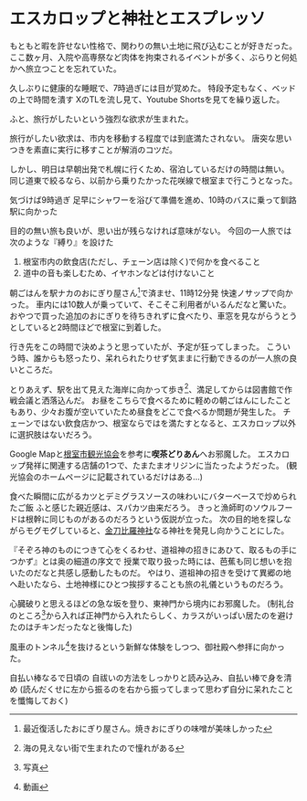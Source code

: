 # エスカロップと神社とエスプレッソ

もともと暇を許せない性格で、関わりの無い土地に飛び込むことが好きだった。
ここ数ヶ月、入院や高専祭など肉体を拘束されるイベントが多く、ぶらりと何処かへ旅立つことを忘れていた。

久しぶりに健康的な睡眠で、7時過ぎには目が覚めた。
特段予定もなく、ベッドの上で時間を潰す
XのTLを流し見て、Youtube Shortsを見てを繰り返した。

ふと、旅行がしたいという強烈な欲求が生まれた。

旅行がしたい欲求は、市内を移動する程度では到底満たされない。
唐突な思いつきを素直に実行に移すことが解消のコツだ。

しかし、明日は早朝出発で札幌に行くため、宿泊しているだけの時間は無い。
同じ道東で絞るなら、以前から乗りたかった花咲線で根室まで行こうとなった。

気づけば9時過ぎ
足早にシャワーを浴びて準備を進め、10時のバスに乗って釧路駅に向かった

目的の無い旅も良いが、思い出が残らなければ意味がない。
今回の一人旅では次のような『縛り』を設けた

1. 根室市内の飲食店(ただし、チェーン店は除く)で何かを食べること
2. 道中の音も楽しむため、イヤホンなどは付けないこと

朝ごはんを駅ナカのおにぎり屋さん[^1]で済ませ、11時12分発 快速ノサップで向かった。
車内には10数人が乗っていて、そこそこ利用者がいるんだなと驚いた。
おやつで買った追加のおにぎりを待ちきれずに食べたり、車窓を見ながらうとうとしていると2時間ほどで根室に到着した。

行き先をこの時間で決めようと思っていたが、予定が狂ってしまった。
こういう時、誰からも怒ったり、呆れられたりせず気ままに行動できるのが一人旅の良いところだ。

とりあえず、駅を出て見えた海岸に向かって歩き[^2]、満足してからは図書館で作戦会議と洒落込んだ。
お昼をこちらで食べるために軽めの朝ごはんにしたこともあり、少々お腹が空いていたため昼食をどこで食べるか問題が発生した。
チェーンではない飲食店かつ、根室ならではを満たすとなると、エスカロップ以外に選択肢はないだろう。

Google Mapと[根室市観光協会](https://www.nemuro-kankou.com)を参考に**喫茶どりあん**へお邪魔した。
エスカロップ発祥に関連する店舗の1つで、たまたまオリジンに当たったようだった。
(観光協会のホームページに記載されているだけはある...)

食べた瞬間に広がるカツとデミグラスソースの味わいにバターベースで炒められたご飯
ふと感じた親近感は、スパカツ由来だろう。
きっと漁師町のソウルフードは根幹に同じものがあるのだろうという仮説が立った。
次の目的地を探しながらモグモグしていると、[金刀比羅神社](https://www.nemuro-kotohira.com)なる神社を発見し向かうことにした。

『そぞろ神のものにつきて心をくるわせ、道祖神の招きにあひて、取るもの手につかず』とは奥の細道の序文で
授業で取り扱った時には、芭蕉も同じ想いを抱いたのだなと共感し感動したものだ。
やはり、道祖神の招きを受けて異郷の地へ赴いたなら、土地神様にひとつ挨拶することも旅の礼儀というものだろう。

心臓破りと思えるほどの急な坂を登り、東神門から境内にお邪魔した。
(制礼台のところ[^3]から入れば正神門から入れたらしく、カラスがいっぱい居たのを避けたのはチキンだったなと後悔した)

風車のトンネル[^4]を抜けるという新鮮な体験をしつつ、御社殿へ参拝に向かった。

自払い棒なるで日頃の
自祓いの方法をしっかりと読み込み、自払い棒で身を清め
(読んだくせに左から振るのを右から振ってしまって思わず自分に呆れたことを懺悔しておく)








[^1]: 最近復活したおにぎり屋さん。焼きおにぎりの味噌が美味しかった
[^2]: 海の見えない街で生まれたので憧れがある
[^3]: 写真
[^4]: 動画